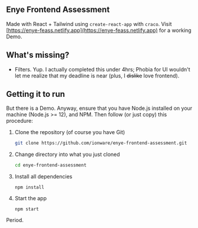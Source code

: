 ## Enye Frontend Assessment
Made with React + Tailwind using `create-react-app` with `craco`. Visit [https://enye-feass.netlify.app](https://enye-feass.netlify.app) for a working Demo.

## What's missing?
- Filters. Yup. I actually completed this under 4hrs; Phobia for UI wouldn't let me realize that my deadline is near (plus, I ~~dislike~~ love frontend).

## Getting it to run
But there is a Demo. Anyway, ensure that you have Node.js installed on your machine (Node.js >= 12), and NPM. Then follow (or just copy) this procedure:

1. Clone the repository (of course you have Git)
   ```bash
   git clone https://github.com/ionware/enye-frontend-assessment.git
   ```
2. Change directory into what you just cloned
   ```bash
   cd enye-frontend-assessment
   ```
3. Install all dependencies   
   ```npm
   npm install
   ```
4. Start the app
   ```npm
   npm start
   ```

Period.   